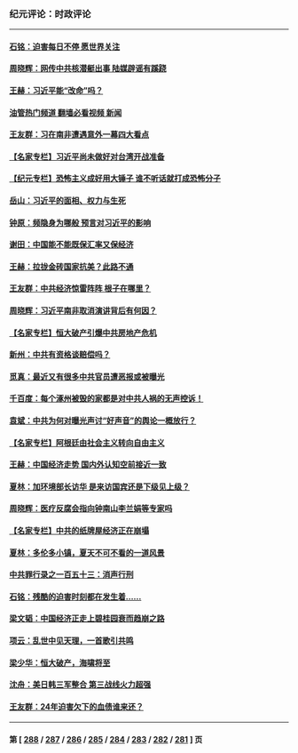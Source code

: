 ### 纪元评论：时政评论
---
#### [石铭：迫害每日不停 愿世界关注](../../pages/nsc1025/n14061020.md?08260330) 
#### [周晓辉：网传中共核潜艇出事 陆媒辟谣有蹊跷](../../pages/nsc1025/n14061006.md?08260330) 
#### [王赫：习近平能“改命”吗？](../../pages/nsc1025/n14060806.md?08260330) 
#### [油管热门频道 翻墙必看视频 新闻](ok?08260330)
#### [王友群：习在南非遭遇意外一幕四大看点](../../pages/nsc1025/n14060662.md?08260330) 
#### [【名家专栏】习近平尚未做好对台湾开战准备](../../pages/nsc1025/n14060479.md?08260330) 
#### [【纪元专栏】恐怖主义成好用大锤子 谁不听话就打成恐怖分子](../../pages/nsc1025/n14060609.md?08260330) 
#### [岳山：习近平的面相、权力与生死](../../pages/nsc1025/n14060120.md?08260330) 
#### [钟原：频隐身为哪般 预言对习近平的影响](../../pages/nsc1025/n14059884.md?08260330) 
#### [谢田：中国能不能既保汇率又保经济](../../pages/nsc1025/n14060231.md?08260330) 
#### [王赫：拉拢金砖国家抗美？此路不通](../../pages/nsc1025/n14059944.md?08260330) 
#### [王友群：中共经济惊雷阵阵 根子在哪里？](../../pages/nsc1025/n14059821.md?08260330) 
#### [周晓辉：习近平南非取消演讲背后有何因？](../../pages/nsc1025/n14059851.md?08260330) 
#### [【名家专栏】恒大破产引爆中共房地产危机](../../pages/nsc1025/n14059638.md?08260330) 
#### [新州：中共有资格谈赔偿吗？](../../pages/nsc1025/n14059467.md?08260330) 
#### [觅真：最近又有很多中共官员遭恶报或被曝光](../../pages/nsc1025/n14059459.md?08260330) 
#### [千百度：每个涿州被毁的家都是对中共人祸的无声控诉！](../../pages/nsc1025/n14059433.md?08260330) 
#### [袁斌：中共为何对曝光声讨“好声音”的舆论一概放行？](../../pages/nsc1025/n14059414.md?08260330) 
#### [【名家专栏】阿根廷由社会主义转向自由主义](../../pages/nsc1025/n14058887.md?08260330) 
#### [王赫：中国经济走势 国内外认知空前接近一致](../../pages/nsc1025/n14058434.md?08260330) 
#### [夏林：加环境部长访华 是来访国宾还是下级见上级？](../../pages/nsc1025/n14059009.md?08260330) 
#### [周晓辉：医疗反腐会指向钟南山李兰娟等专家吗](../../pages/nsc1025/n14058396.md?08260330) 
#### [【名家专栏】中共的纸牌屋经济正在崩塌](../../pages/nsc1025/n14058346.md?08260330) 
#### [夏林：多伦多小镇，夏天不可不看的一道风景](../../pages/nsc1025/n14056165.md?08260330) 
#### [中共罪行录之一百五十三：消声行刑](../../pages/nsc1025/n14058066.md?08260330) 
#### [石铭：残酷的迫害时刻都在发生着……](../../pages/nsc1025/n14058030.md?08260330) 
#### [梁文韬：中国经济正走上碧桂园衰而趋崩之路](../../pages/nsc1025/n14058022.md?08260330) 
#### [项云：乱世中见天理，一首歌引共鸣](../../pages/nsc1025/n14057968.md?08260330) 
#### [梁少华：恒大破产，海啸将至](../../pages/nsc1025/n14057954.md?08260330) 
#### [沈舟：美日韩三军整合 第三战线火力超强](../../pages/nsc1025/n14057779.md?08260330) 
#### [王友群：24年迫害欠下的血债谁来还？](../../pages/nsc1025/n14057739.md?08260330) 

---
#### 第 [ [288](./288.md?08260330) / [287](./287.md?08260330) / [286](./286.md?08260330) / [285](./285.md?08260330) / [284](./284.md?08260330) / [283](./283.md?08260330) / [282](./282.md?08260330) / [281](./281.md?08260330) ] 页
